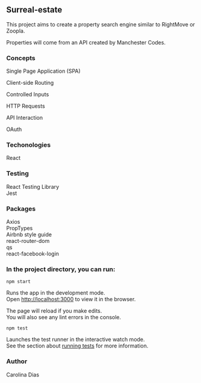 ## Surreal-estate

This project aims to create a property search engine similar to RightMove or Zoopla.

Properties will come from an API created by Manchester Codes.


### Concepts

  Single Page Application (SPA)

  Client-side Routing

  Controlled Inputs

  HTTP Requests

  API Interaction

  OAuth

### Techonologies

React

### Testing

React Testing Library<br />
Jest

### Packages

Axios<br />
PropTypes<br />
Airbnb style guide<br />
react-router-dom<br />
qs<br />
react-facebook-login


### In the project directory, you can run:

`npm start`

Runs the app in the development mode.<br />
Open [http://localhost:3000](http://localhost:3000) to view it in the browser.

The page will reload if you make edits.<br />
You will also see any lint errors in the console.

`npm test`

Launches the test runner in the interactive watch mode.<br />
See the section about [running tests](https://facebook.github.io/create-react-app/docs/running-tests) for more information.

### Author

Carolina Dias